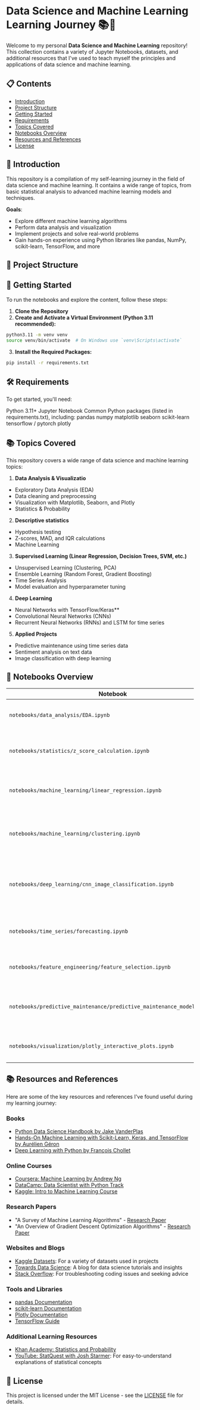 # Data Science and Machine Learning Learning Journey 📚🤖

Welcome to my personal **Data Science and Machine Learning** repository! This collection contains a variety of Jupyter Notebooks, datasets, and additional resources that I've used to teach myself the principles and applications of data science and machine learning.

## 📋 Contents

- [Introduction](#introduction)
- [Project Structure](#project-structure)
- [Getting Started](#getting-started)
- [Requirements](#requirements)
- [Topics Covered](#topics-covered)
- [Notebooks Overview](#notebooks-overview)
- [Resources and References](#resources-and-references)
- [License](#license)

## 📖 Introduction

This repository is a compilation of my self-learning journey in the field of data science and machine learning. It contains a wide range of topics, from basic statistical analysis to advanced machine learning models and techniques. 

**Goals**:
- Explore different machine learning algorithms
- Perform data analysis and visualization
- Implement projects and solve real-world problems
- Gain hands-on experience using Python libraries like pandas, NumPy, scikit-learn, TensorFlow, and more

## 📂 Project Structure

## 🏁 Getting Started

To run the notebooks and explore the content, follow these steps:

1. **Clone the Repository**
2. **Create and Activate a Virtual Environment (Python 3.11 recommended):**

```bash
python3.11 -m venv venv
source venv/bin/activate  # On Windows use `venv\Scripts\activate`
```
3. **Install the Required Packages:**

```bash
pip install -r requirements.txt
```
## 🛠️ Requirements
To get started, you'll need:

Python 3.11+
Jupyter Notebook
Common Python packages (listed in requirements.txt), including:
pandas
numpy
matplotlib
seaborn
scikit-learn
tensorflow / pytorch
plotly

## 📚 Topics Covered
This repository covers a wide range of data science and machine learning topics:

1. **Data Analysis & Visualizatio**
  - Exploratory Data Analysis (EDA)
  - Data cleaning and preprocessing
  - Visualization with Matplotlib, Seaborn, and Plotly
  - Statistics & Probability

2. **Descriptive statistics**
  - Hypothesis testing
  - Z-scores, MAD, and IQR calculations
  - Machine Learning

3. **Supervised Learning (Linear Regression, Decision Trees, SVM, etc.)**
  - Unsupervised Learning (Clustering, PCA)
  - Ensemble Learning (Random Forest, Gradient Boosting)
  - Time Series Analysis
  - Model evaluation and hyperparameter tuning
    
4. **Deep Learning**
  - Neural Networks with TensorFlow/Keras**
  - Convolutional Neural Networks (CNNs)
  - Recurrent Neural Networks (RNNs) and LSTM for time series

5. **Applied Projects**
 - Predictive maintenance using time series data
 - Sentiment analysis on text data
 - Image classification with deep learning

## 📝 Notebooks Overview

| Notebook | Description |
|----------|-------------|
| `notebooks/data_analysis/EDA.ipynb` | Introduction to data analysis and visualization techniques |
| `notebooks/statistics/z_score_calculation.ipynb` | Calculation of Z-scores and application of MAD for robust statistics |
| `notebooks/machine_learning/linear_regression.ipynb` | Implementation of linear regression models, with cross-validation and regularization |
| `notebooks/machine_learning/clustering.ipynb` | Exploration of K-Means, DBSCAN, and reachability distance concepts for clustering |
| `notebooks/deep_learning/cnn_image_classification.ipynb` | Image classification using Convolutional Neural Networks with TensorFlow/Keras |
| `notebooks/time_series/forecasting.ipynb` | Time series analysis, including ARIMA and LSTM models for forecasting |
| `notebooks/feature_engineering/feature_selection.ipynb` | Techniques for feature selection and engineering in ML pipelines |
| `notebooks/predictive_maintenance/predictive_maintenance_models.ipynb` | Predictive maintenance models using time series data from ZTDF Air Force contract |
| `notebooks/visualization/plotly_interactive_plots.ipynb` | Interactive visualizations using Plotly for data exploration |

## 📚 Resources and References

Here are some of the key resources and references I've found useful during my learning journey:

### Books
- [Python Data Science Handbook by Jake VanderPlas](https://jakevdp.github.io/PythonDataScienceHandbook/)
- [Hands-On Machine Learning with Scikit-Learn, Keras, and TensorFlow by Aurélien Géron](https://www.oreilly.com/library/view/hands-on-machine-learning/9781492032632/)
- [Deep Learning with Python by François Chollet](https://www.manning.com/books/deep-learning-with-python)

### Online Courses
- [Coursera: Machine Learning by Andrew Ng](https://www.coursera.org/learn/machine-learning)
- [DataCamp: Data Scientist with Python Track](https://www.datacamp.com/tracks/data-scientist-with-python)
- [Kaggle: Intro to Machine Learning Course](https://www.kaggle.com/learn/intro-to-machine-learning)

### Research Papers
- "A Survey of Machine Learning Algorithms" - [Research Paper](https://arxiv.org/abs/1806.04356)
- "An Overview of Gradient Descent Optimization Algorithms" - [Research Paper](https://arxiv.org/abs/1609.04747)

### Websites and Blogs
- [Kaggle Datasets](https://www.kaggle.com/datasets): For a variety of datasets used in projects
- [Towards Data Science](https://towardsdatascience.com/): A blog for data science tutorials and insights
- [Stack Overflow](https://stackoverflow.com/): For troubleshooting coding issues and seeking advice

### Tools and Libraries
- [pandas Documentation](https://pandas.pydata.org/docs/)
- [scikit-learn Documentation](https://scikit-learn.org/stable/user_guide.html)
- [Plotly Documentation](https://plotly.com/python/)
- [TensorFlow Guide](https://www.tensorflow.org/guide)

### Additional Learning Resources
- [Khan Academy: Statistics and Probability](https://www.khanacademy.org/math/statistics-probability)
- [YouTube: StatQuest with Josh Starmer](https://www.youtube.com/c/joshstarmer): For easy-to-understand explanations of statistical concepts

## 📄 License

This project is licensed under the MIT License - see the [LICENSE](LICENSE) file for details.


